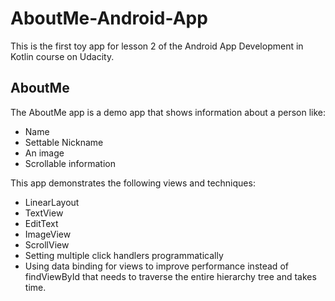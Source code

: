 # AboutMe-Android-App
 
This is the first toy app for lesson 2 of the Android App Development in Kotlin course on Udacity.

## AboutMe
The AboutMe app is a demo app that shows information about a person like:
- Name
- Settable Nickname
- An image
- Scrollable information

This app demonstrates the following views and techniques:
- LinearLayout
- TextView
- EditText
- ImageView
- ScrollView
- Setting multiple click handlers programmatically
- Using data binding for views to improve performance instead of findViewById that needs to traverse the entire hierarchy tree and takes time.
